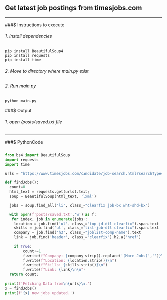 ## Get latest job postings from timesjobs.com
---
###$ Instructions to execute 

###### 1. Install dependencies  
```
pip install BeautifulSoup4
pip install requests
pip install time
```
###### 2. Move to directory where main.py exist
###### 2. Run main.py
```python
python main.py
```
###$ Output
###### 1. open /posts/saved.txt file

---
###$ PythonCode

```python

from bs4 import BeautifulSoup
import requests
import time

urls = "https://www.timesjobs.com/candidate/job-search.html?searchType=personalizedSearch&from=submit&txtKeywords=python&txtLocation="

def findJobs():
  count=0
  html_text = requests.get(urls).text;
  soup = BeautifulSoup(html_text, 'lxml')

  jobs = soup.find_all('li', class_="clearfix job-bx wht-shd-bx")

  with open(f'posts/saved.txt','w') as f:
   for index, job in enumerate(jobs):
    location = job.find('ul', class_="top-jd-dtl clearfix").span.text
    skills = job.find('ul', class_="list-job-dtl clearfix").span.text
    company = job.find('h3', class_="joblist-comp-name").text
    link = job.find('header', class_="clearfix").h2.a['href']
    
    if True:
        count+=1
        f.write(f"Company: {company.strip().replace('(More Jobs)','')}\n")
        f.write(f"Location: {location.strip()}\n")
        f.write(f"Skills: {skills.strip()}\n")
        f.write(f"Link: {link}\n\n")
  return count;
    
print(f'Fetching Data from\n{urls}\n.')
x = findJobs()
print(f'{x} new jobs updated.')

```
